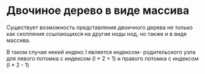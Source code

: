 # Двочиное дерево в виде массива

Существует возможность представления двоичного дерева не только как
скопления ссылающихся на другие ноды нод, но также и в виде массива.

В таком случае некий индекс I является индексом- родительского узла для
левого потомка с индексом (I * 2 + 1) и правого потомка с индексом (I *
2 - 1)